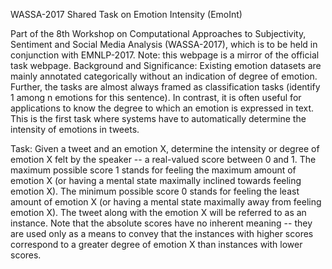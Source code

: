 WASSA-2017 Shared Task on Emotion Intensity (EmoInt)

Part of the 8th Workshop on Computational Approaches to Subjectivity, Sentiment and Social Media Analysis (WASSA-2017), which is to be held in conjunction with EMNLP-2017. Note: this webpage is a mirror of the official task webpage.
Background and Significance: Existing emotion datasets are mainly annotated categorically without an indication of degree of emotion. Further, the tasks are almost always framed as classification tasks (identify 1 among n emotions for this sentence). In contrast, it is often useful for applications to know the degree to which an emotion is expressed in text. This is the first task where systems have to automatically determine the intensity of emotions in tweets.

Task: Given a tweet and an emotion X, determine the intensity or degree of emotion X felt by the speaker -- a real-valued score between 0 and 1.
The maximum possible score 1 stands for feeling the maximum amount of emotion X (or having a mental state maximally inclined towards feeling emotion X). 
The minimum possible score 0 stands for feeling the least amount of emotion X (or having a mental state maximally away from feeling emotion X). 
The tweet along with the emotion X will be referred to as an instance.
Note that the absolute scores have no inherent meaning -- they are used only as a means to convey that the instances with higher scores correspond to a greater degree of emotion X than instances with lower scores.
